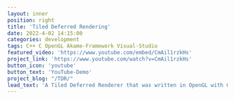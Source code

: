 ```yaml
---
layout: inner
position: right
title: 'Tiled Deferred Rendering'
date: 2022-4-02 14:15:00
categories: development
tags: C++ C OpenGL Akame-Framework Visual-Studio
featured_video: 'https://www.youtube.com/embed/CmAil1rzkHs'
project_link: 'https://www.youtube.com/watch?v=CmAil1rzkHs'
button_icon: 'youtube'
button_text: 'YouTube-Demo'
project_blog: "/TDR/"
lead_text: 'A Tiled Deferred Renderer that was written in OpenGL with Compute Shader.'
---
```

